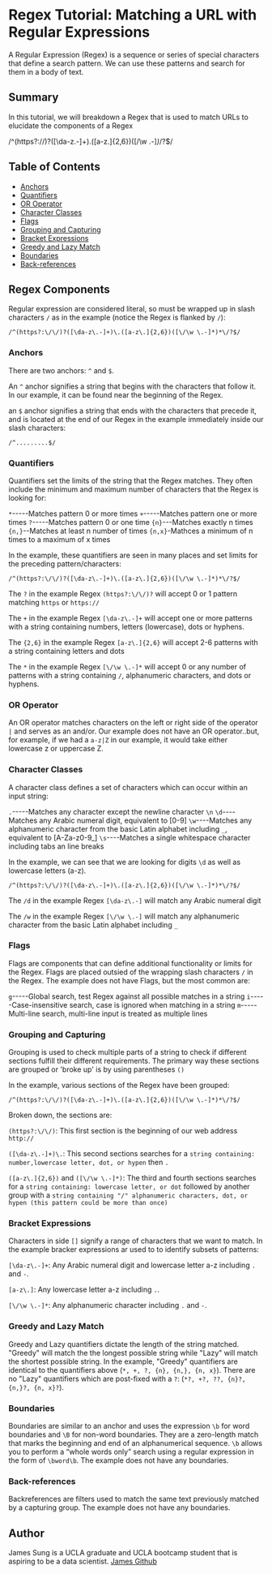 # Regex Tutorial: Matching a URL with Regular Expressions

A Regular Expression (Regex) is a sequence or series of special characters that define a search pattern. We can use these patterns and search for them in a body of text.

## Summary

In this tutorial, we will breakdown a Regex that is used to match URLs to elucidate the components of a Regex

/^(https?:\/\/)?([\da-z\.-]+)\.([a-z\.]{2,6})([\/\w \.-]*)*\/?$/

## Table of Contents

- [Anchors](#anchors)
- [Quantifiers](#quantifiers)
- [OR Operator](#or-operator)
- [Character Classes](#character-classes)
- [Flags](#flags)
- [Grouping and Capturing](#grouping-and-capturing)
- [Bracket Expressions](#bracket-expressions)
- [Greedy and Lazy Match](#greedy-and-lazy-match)
- [Boundaries](#boundaries)
- [Back-references](#back-references)

## Regex Components

Regular expression are considered literal, so must be wrapped up in slash characters `/` as 
in the example (notice the Regex is flanked by `/`):

`/^(https?:\/\/)?([\da-z\.-]+)\.([a-z\.]{2,6})([\/\w \.-]*)*\/?$/`

### Anchors

There are two anchors: `^` and `$`.

An `^` anchor signifies a string that begins with the characters that follow it. In our example, it can be found near the beginning of the Regex.

an `$` anchor signifies a string that ends with the characters that precede it, and is located at the end of our Regex in the example immediately inside our slash characters:

`/^.........$/`

### Quantifiers

Quantifiers set the limits of the string that the Regex matches. They often include the minimum and maximum number of characters that the Regex is looking for:

`*`-----Matches pattern 0 or more times
`+`-----Matches pattern one or more times
`?`-----Matches pattern 0 or one time
`{n}`---Matches exactly n times
`{n,}`--Matches at least n number of times
`{n,x}`-Mathces a minimum of n times to a maximum of x times

In the example, these quantifiers are seen in many places and set limits for the preceding pattern/characters:

`/^(https?:\/\/)?([\da-z\.-]+)\.([a-z\.]{2,6})([\/\w \.-]*)*\/?$/`

The `?` in the example Regex `(https?:\/\/)?` will accept 0 or 1 pattern matching `https` or `https://`

The `+` in the  example Regex `[\da-z\.-]+` will accept one or more patterns with a string containing numbers, letters (lowercase), dots or hyphens.

The `{2,6}` in the example Regex `[a-z\.]{2,6}` will accept 2-6 patterns with a string containing letters and dots

The `*` in the example Regex `[\/\w \.-]*` will accept 0 or any number of patterns with a string containing `/`, alphanumeric characters, and dots or hyphens.

### OR Operator

An OR operator matches characters on the left or right side of the operator `|` and serves as an and/or. Our example does not have an OR operator..but, for example, if we had a  `a-z|Z` in our example, it would take either lowercase z or uppercase Z.

### Character Classes

A character class defines a set of characters which can occur within an input string:

`.`-----Matches any character except the newline character `\n`
`\d`----Matches any Arabic numeral digit, equivalent to [0-9]
`\w`----Matches any alphanumeric character from the basic Latin alphabet including `_`, equivalent to [A-Za-z0-9_]
`\s`----Matches a single whitespace character including tabs an line breaks

In the example, we can see that we are looking for digits `\d` as well as lowercase letters (a-z).

`/^(https?:\/\/)?([\da-z\.-]+)\.([a-z\.]{2,6})([\/\w \.-]*)*\/?$/`

The `/d` in the example Regex `[\da-z\.-]` will match any Arabic numeral digit

The `/w` in the  example Regex `[\/\w \.-]` will match any alphanumeric character from the basic Latin alphabet including `_`


### Flags

Flags are components that can define additional functionality or limits for the Regex. Flags are placed outsied of the wrapping slash characters `/` in the Regex. The example does not have Flags, but the most common are:

`g`-----Global search, test Regex against all possible matches in a string
`i`-----Case-insensitive search, case is ignored when matching in a string
`m`-----Multi-line search, multi-line input is treated as multiple lines

### Grouping and Capturing

Grouping is used to check multiple parts of a string to check if different sections fulfill their different requirements. The primary way these sections are grouped or 'broke up' is by using parentheses `()`

In the example, various sections of the Regex have been grouped:

`/^(https?:\/\/)?([\da-z\.-]+)\.([a-z\.]{2,6})([\/\w \.-]*)*\/?$/`

Broken down, the sections are: 

`(https?:\/\/)`: This first section is the beginning of our web address `http://`

`([\da-z\.-]+)\.`: This second sections searches for a `string containing: number,lowercase letter, dot, or hypen` then `.`

`([a-z\.]{2,6})` and `([\/\w \.-]*)`: The third and fourth sections searches for a `string containing: lowercase letter, or dot` followed by another group with a `string containing "/" alphanumeric characters, dot, or hypen (this pattern could be more than once)`


### Bracket Expressions

Characters in side `[]` signify a range of characters that we want to match. In the example bracker expressions ar used to to identify subsets of patterns:

`[\da-z\.-]+`: Any Arabic numeral digit and lowercase letter a-z including `.` and `-`.

`[a-z\.]`: Any lowercase letter a-z including `.`. 

`[\/\w \.-]*`: Any alphanumeric character including `.` and `-`.

### Greedy and Lazy Match

Greedy and Lazy quantifiers dictate the length of the string matched. "Greedy" will match the the longest possible string while "Lazy" will match the shortest possible string. In the example, "Greedy" quantifiers are identical to the quantifiers above (`*, +, ?, {n}, {n,}, {n, x}`). There are no "Lazy" quantifiers which are post-fixed with a `?`: (`*?, +?, ??, {n}?, {n,}?, {n, x}?`).

### Boundaries

Boundaries are similar to an anchor and uses the expression `\b` for word boundaries and `\B` for non-word boundaries. They are a zero-length match that marks the beginning and end of an alphanumerical sequence. `\b` allows you to perform a “whole words only” search using a regular expression in the form of `\bword\b`. The example does not have any boundaries.

### Back-references

Backreferences are filters used to match the same text previously matched by a capturing group. The example does not have any boundaries.

## Author

James Sung is a UCLA graduate and UCLA bootcamp student that is aspiring to be a data scientist.
[James Github](https://github.com/JamesDartmouth)  